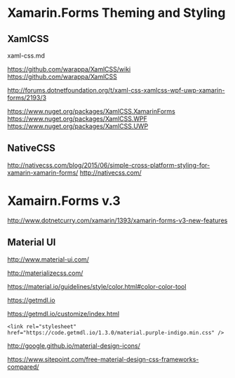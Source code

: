 # Xamarin.Forms Theming and Styling


## XamlCSS

xaml-css.md 

https://github.com/warappa/XamlCSS/wiki
https://github.com/warappa/XamlCSS

http://forums.dotnetfoundation.org/t/xaml-css-xamlcss-wpf-uwp-xamarin-forms/2193/3


https://www.nuget.org/packages/XamlCSS.XamarinForms
https://www.nuget.org/packages/XamlCSS.WPF
https://www.nuget.org/packages/XamlCSS.UWP


## NativeCSS

http://nativecss.com/blog/2015/06/simple-cross-platform-styling-for-xamarin-xamarin-forms/
http://nativecss.com/


# Xamairn.Forms v.3

http://www.dotnetcurry.com/xamarin/1393/xamarin-forms-v3-new-features


## Material UI

http://www.material-ui.com/

http://materializecss.com/

https://material.io/guidelines/style/color.html#color-color-tool

https://getmdl.io

https://getmdl.io/customize/index.html

    <link rel="stylesheet" href="https://code.getmdl.io/1.3.0/material.purple-indigo.min.css" />

http://google.github.io/material-design-icons/

https://www.sitepoint.com/free-material-design-css-frameworks-compared/

